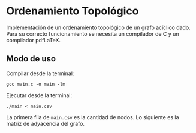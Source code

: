 # Ordenamiento Topológico

Implementación de un ordenamiento topológico de un grafo acíclico dado. Para su correcto funcionamiento se necesita un compilador de C y un compilador pdfLaTeX.


## Modo de uso

Compilar desde la terminal:

`gcc main.c -o main -lm`

Ejecutar desde la terminal:

`./main < main.csv`

La primera fila de `main.csv` es la cantidad de nodos. Lo siguiente es la matriz de adyacencia del grafo.
